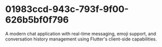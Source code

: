 # 01983ccd-943c-793f-9f00-626b5bf0f796
A modern chat application with real-time messaging, emoji support, and conversation history management using Flutter's client-side capabilities.

